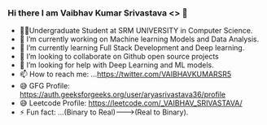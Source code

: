### Hi there I am Vaibhav Kumar Srivastava <<nick name arya>> 👋
- 🧑‍🎓Undergraduate Student at SRM UNIVERSITY in Computer Science.
- 🔭 I’m currently working on Machine learning Models and Data Analysis.
- 🌱 I’m currently learning Full Stack Development and Deep learning.
- 👯 I’m looking to collaborate on Github open source projects
- 🤔 I’m looking for help with Deep Learning and ML models.
- 📫 How to reach me: ...https://twitter.com/VAIBHAVKUMARSR5
- 😅 GFG Profile: https://auth.geeksforgeeks.org/user/aryasrivastava36/profile
- 😅 Leetcode Profile: https://leetcode.com/_VAIBHAV_SRIVASTAVA/
- ⚡ Fun fact: ...(Binary to Real)--->(Real to Binary).

